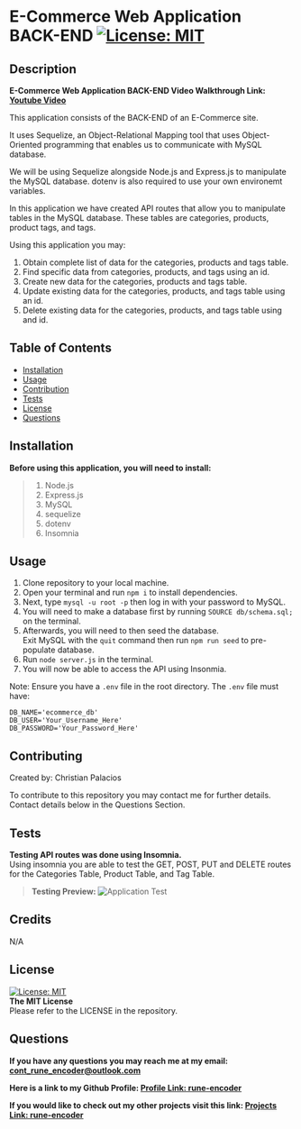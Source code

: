 # E-Commerce Web Application BACK-END [![License: MIT](https://img.shields.io/badge/License-MIT-yellow.svg)](https://opensource.org/licenses/MIT) 

 ## Description
 
  **E-Commerce Web Application BACK-END Video Walkthrough Link: [Youtube Video](https://www.youtube.com/watch?v=UUwZrEMcCjw)** 
  
  This application consists of the BACK-END of an E-Commerce site.  

  It uses Sequelize, an Object-Relational Mapping tool that uses Object-Oriented programming that enables us to communicate with MySQL database.  

  We will be using Sequelize alongside Node.js and Express.js to manipulate the MySQL database. dotenv is also required to use your own environemt variables. 
  
  In this application we have created API routes that allow you to manipulate tables in the MySQL database. These tables are categories, products, product tags, and tags. 

  Using this application you may:
  1. Obtain complete list of data for the categories, products and tags table.
  2. Find specific data from categories, products, and tags using an id.
  3. Create new data for the categories, products and tags table.
  4. Update existing data for the categories, products, and tags table using an id.
  5. Delete existing data for the categories, products, and tags table using and id.
 
 ## Table of Contents
 
 - [Installation](#installation)
 - [Usage](#usage)
 - [Contribution](#contribution)
 - [Tests](#tests)
 - [License](#license)
 - [Questions](#Questions)

 ## Installation
 
 **Before using this application, you will need to install:**  
>1. Node.js  
>2. Express.js  
>3. MySQL  
>4. sequelize  
>5. dotenv  
>6. Insomnia 
 
 ## Usage
 
 1. Clone repository to your local machine.
 2. Open your terminal and run `npm i` to install dependencies.
 3. Next, type `mysql -u root -p` then log in with your password to MySQL. 
 4. You will need to make a database first by running `SOURCE db/schema.sql;` on the terminal.  
 5. Afterwards, you will need to then seed the database.  
 Exit MySQL with the `quit` command then run `npm run seed` to pre-populate database.  
 6. Run `node server.js` in the terminal.  
 7. You will now be able to access the API using Insonmia. 

Note: Ensure you have a `.env` file in the root directory. The `.env` file must have:  
```
DB_NAME='ecommerce_db' 
DB_USER='Your_Username_Here' 
DB_PASSWORD='Your_Password_Here'
```
 
 ## Contributing
 
 Created by: Christian Palacios
 
 To contribute to this repository you may contact me for further details.  
 Contact details below in the Questions Section.
 
 ## Tests
 
**Testing API routes was done using Insomnia.**  
Using insomnia you are able to test the GET, POST, PUT and DELETE routes for the Categories Table, Product Table, and Tag Table. 

>**Testing Preview:**
>![Application Test](./assets/screenshots/E-Commerce-Screenshot.gif) 
 ## Credits

N/A
 
 ## License

 [![License: MIT](https://img.shields.io/badge/License-MIT-yellow.svg)](https://opensource.org/licenses/MIT)  
 **The MIT License**  
 Please refer to the LICENSE in the repository.

 ## Questions
 
 **If you have any questions you may reach me at my email: [cont_rune_encoder@outlook.com](mailto:cont_rune_encoder@outlook.com)**  

 **Here is a link to my Github Profile: [Profile Link: rune-encoder](https://github.com/rune-encoder)**  

 **If you would like to check out my other projects visit this link: [Projects Link: rune-encoder](https://github.com/rune-encoder?tab=repositories)**  
    
